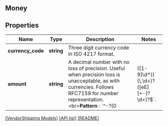 ## Money

## Properties

Name | Type | Description | Notes
------------ | ------------- | ------------- | -------------
**currency_code** | **string** | Three digit currency code in ISO 4217 format. |
**amount** | **string** | A decimal number with no loss of precision. Useful when precision loss is unacceptable, as with currencies. Follows RFC7159 for number representation. &lt;br&gt;**Pattern** : &#x60;^-?(0|([1-9]\\d*))(\\.\\d+)?([eE][+-]?\\d+)?$&#x60;. |

[[VendorShipping Models]](../) [[API list]](../../Api) [[README]](../../../README.md)
